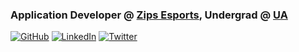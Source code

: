 ### Application Developer @ [Zips Esports](https://uakron.edu/esports/), Undergrad @ [UA](https://uakron.edu)

[![GitHub](https://img.shields.io/badge/-themaxdavitt--?color=transparent&logoColor=171515&style=flat-square&logo=github&link=https://github.com/themaxdavitt)](https://github.com/themaxdavitt) [![LinkedIn](https://img.shields.io/badge/-themaxdavitt--?color=transparent&logoColor=2867B2&style=flat-square&logo=linkedin&link=https://www.linkedin.com/in/themaxdavitt/)](https://www.linkedin.com/in/themaxdavitt/) [![Twitter](https://img.shields.io/badge/-themaxdavitt--?color=transparent&style=flat-square&logo=twitter&link=https://twitter.com/themaxdavitt)](https://twitter.com/themaxdavitt)

<!--
**themaxdavitt/themaxdavitt** is a ✨ _special_ ✨ repository because its `README.md` (this file) appears on your GitHub profile.

Here are some ideas to get you started:

- 🔭 I’m currently working on ...
- 🌱 I’m currently learning ...
- 👯 I’m looking to collaborate on ...
- 🤔 I’m looking for help with ...
- 💬 Ask me about ...
- 📫 How to reach me: ...
- 😄 Pronouns: ...
- ⚡ Fun fact: ...
-->
